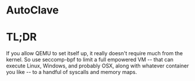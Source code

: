 # AutoClave

# TL;DR

If you allow QEMU to set itself up, it really doesn't require much from the kernel.  So use seccomp-bpf to limit
a full empowered VM -- that can execute Linux, Windows, and probably OSX, along with whatever container you like -- to 
a handful of syscalls and memory maps.
